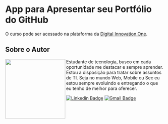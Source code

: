 # App para Apresentar seu Portfólio do GitHub
O curso pode ser acessado na plataforma da [Digital Innovation One](https://digitalinnovation.one/).

## Sobre o Autor
<img align="left" width="190" height="190" margin-right="150px" src="https://lh3.googleusercontent.com/gRaDFaqEZvZxaVrGlOic4adfQ8BibXfae_XdcAf2L6uvlnVJdZAnv4D7xv5rgt2XKz54wL_B9xQvIXPrzzYY_uYUjq6ET_do91Mu20oog9yseiTH8NsSYwOWOScVhgVI8pt4cwpLW62bkyIBxdyAzqJhVPVeLJ3uq5BLfw_d6arwuIn-B29b7gB7ZtMcgwXBhGkxw4tpezO5np1wMs5SRxhZqkXlPjqvQ_qTyv8xLF16LeW4QhppVDx5Yok4fgVmd2ez8izFPr5cERiwG1ldKYvQrM5cxBS6BwmeZV5hug0W1iCCoiy2ysXW2JMlLWXESXJT8SC0JdwJFK7eBEHEegBI2SmQLG92TsEyJ-jE1vLWgCw2i0m1Ll3z7m4uF6zBicewq4LueanZC2F-fmUaAjx2uSCVzfXje2zzcY0DBD--74ebLCPoZVIyKRUXY0VUyGTLdZNp151C6UJpEtfDhp-a1Lzh_N1dv3VSs8R1-aqqP0l1o0AChTbbkR_0udUjRbASVC_n4XEyZn-sIlXxB_9NVBiC4_fSR5j55QkJTFF8D7WTk2MmC30SAq01g5ohT_zUx-MrJPfm62NRLNzslvsYIx9X30B9xmmQytbodIEvxEaGha1YXGXv5GF_5PFaj8iLSF-VznCyiS8PwqskBymUIUwj9YabfPsTnoTjfK4wxDTEx6GMeKw630Xb519J-lhq1V5BWySnVbeyR5roWFHSKzK31V9gZcdGdQxOz8ar_Jp6hEeBsFcWxbZ6Q9mqyRcIFd9ptGcpQ6hV7gMM9ZttduA6GEYHDxxaWDZz4TzvhNRAVLs8p89QyjjeB2mOgp_FCrdVPDJeIRKW6WKx2QXN3NdYvUP2WEH70jt0Fw=s500-no?authuser=0"> Estudante de tecnologia, busco em cada oportunidade me destacar e sempre aprender. Estou a disposição para tratar sobre assuntos de TI. Seja no mundo Web, Mobile ou Sec eu estou sempre evoluindo e entregando o que eu tenho de melhor para oferecer.

[![Linkedin Badge](https://img.shields.io/badge/-Marcelo_Vieira-blue?style=flat-square&logo=Linkedin&logoColor=white&link=https://www.linkedin.com/in/marcelo-vieira-sousa/)](https://www.linkedin.com/in/marcelo-vieira-sousa/)  [![Gmail Badge](https://img.shields.io/badge/-marcelovieira.tec@gmail.com-c14438?style=flat-square&logo=Gmail&logoColor=white&link=mailto:marcelovieira.tec@gmail.com)](mailto:marcelovieira.tec@gmail.com)